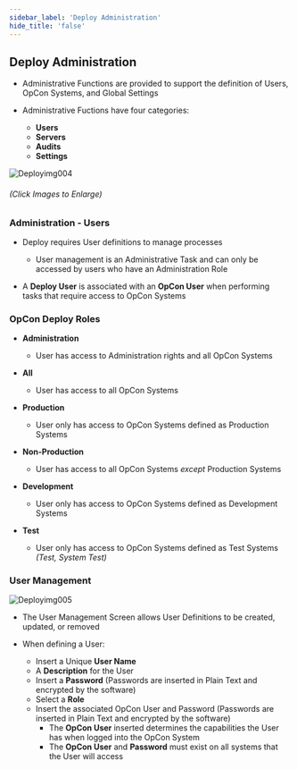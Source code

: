 ```yaml
---
sidebar_label: 'Deploy Administration'
hide_title: 'false'
---
```


## Deploy Administration

* Administrative Functions are provided to support the definition of Users, OpCon Systems, and Global Settings

* Administrative Fuctions have four categories:
    - **Users**
    - **Servers**
    - **Audits**
    - **Settings**

![Deployimg004](/imgdeploy/Deployimg004.png)

###### (Click Images to Enlarge)

### Administration - Users

* Deploy requires User definitions to manage processes
    - User management is an Administrative Task and can only be accessed by users who have an Administration Role

* A **Deploy User** is associated with an **OpCon User** when performing tasks that require access to OpCon Systems

### OpCon Deploy Roles

* **Administration** 
    - User has access to Administration rights and all OpCon Systems

* **All**
    - User has access to all OpCon Systems

* **Production**
    - User only has access to OpCon Systems defined as Production Systems

* **Non-Production**
    - User has access to all OpCon Systems _except_ Production Systems

* **Development**
    - User only has access to OpCon Systems defined as Development Systems

* **Test**
    - User only has access to OpCon Systems defined as Test Systems _(Test, System Test)_

### User Management

![Deployimg005](/imgdeploy/Deployimg005.png)

* The User Management Screen allows User Definitions to be created, updated, or removed

* When defining a User:
    - Insert a Unique **User Name**
    - A **Description** for the User
    - Insert a **Password** (Passwords are inserted in Plain Text and encrypted by the software)
    - Select a **Role**
    - Insert the associated OpCon User and Password (Passwords are inserted in Plain Text and encrypted by the software)
        - The **OpCon User** inserted determines the capabilities the User has when logged into the OpCon System
        - The **OpCon User** and **Password** must exist on all systems that the User will access